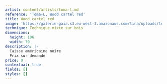 ```yaml
---
artist: content/artists/toma-l.md
reference: 'Toma-L, Wood cartel red'
title: Wood cartel red
image: 'https://galerie-gaia.s3.eu-west-3.amazonaws.com/tina/uploads/toma-l/galerie-gaia-toma-l-2014031013_woodcartel-red-105x70cm.jpg'
technique: Technique mixte sur bois
dimensions:
  height: 106
  width: 70
description: |-
  Caisse américaine noire  
  Prix sur demande
price: 0
contextual: true
fields: []
styles: []
---
```


